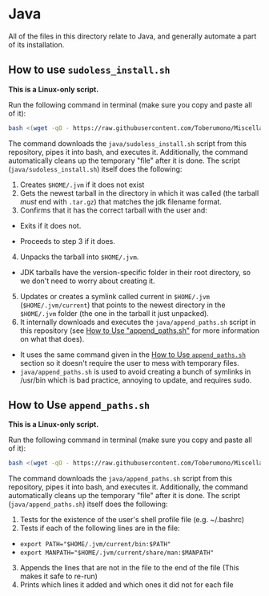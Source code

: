 # <a name="java"></a>Java
All of the files in this directory relate to Java, and generally automate a part of its installation.

## <a name="htujsi"></a>How to use `sudoless_install.sh`
**This is a Linux-only script.**

Run the following command in terminal (make sure you copy and paste all of it):
```bash
bash <(wget -qO - https://raw.githubusercontent.com/Toberumono/Miscellaneous/master/java/sudoless_install.sh)
```
The command downloads the `java/sudoless_install.sh` script from this repository, pipes it into bash, and executes it.  Additionally, the command automatically cleans up the temporary "file" after it is done.
The script (`java/sudoless_install.sh`) itself does the following:

1. Creates `$HOME/.jvm` if it does not exist
2. Gets the newest tarball in the directory in which it was called (the tarball *must* end with `.tar.gz`) that matches the jdk filename format.
3. Confirms that it has the correct tarball with the user and:
  - Exits if it does not.
  + Proceeds to step 3 if it does.
4. Unpacks the tarball into `$HOME/.jvm`.
  + JDK tarballs have the version-specific folder in their root directory, so we don't need to worry about creating it.
5. Updates or creates a symlink called current in `$HOME/.jvm` (`$HOME/.jvm/current`) that points to the newest directory in the `$HOME/.jvm` folder (the one in the tarball it just unpacked).
6. It internally downloads and executes the `java/append_paths.sh` script in this repository (see [How to Use "append_paths.sh"](#htujap) for more information on what that does).
  + It uses the same command given in the [How to Use `append_paths.sh`](#htujap) section so it doesn't require the user to mess with temporary files.
  + `java/append_paths.sh` is used to avoid creating a bunch of symlinks in /usr/bin which is bad practice, annoying to update, and requires sudo.

## <a name="htujap"></a>How to Use `append_paths.sh`
**This is a Linux-only script.**

Run the following command in terminal (make sure you copy and paste all of it):
```bash
bash <(wget -qO - https://raw.githubusercontent.com/Toberumono/Miscellaneous/master/java/append_paths.sh)
```
The command downloads the `java/append_paths.sh` script from this repository, pipes it into bash, and executes it.  Additionally, the command automatically cleans up the temporary "file" after it is done.
The script (`java/append_paths.sh`) itself does the following:

1. Tests for the existence of the user's shell profile file (e.g. ~/.bashrc)
2. Tests if each of the following lines are in the file:
  + `export PATH="$HOME/.jvm/current/bin:$PATH"`
  + `export MANPATH="$HOME/.jvm/current/share/man:$MANPATH"`
3. Appends the lines that are not in the file to the end of the file (This makes it safe to re-run)
4. Prints which lines it added and which ones it did not for each file

